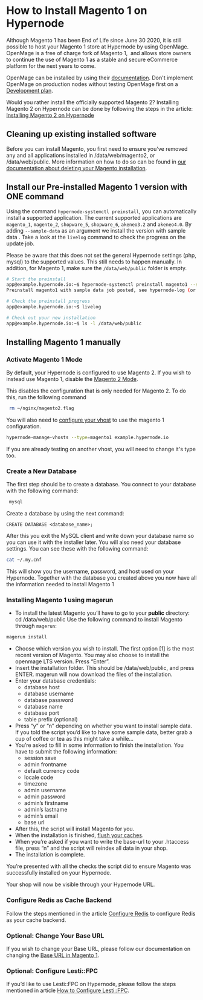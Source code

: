 <!-- source: https://support.hypernode.com/en/ecommerce/magento-1/how-to-install-magento-1-on-hypernode/ -->
# How to Install Magento 1 on Hypernode

Although Magento 1 has been End of Life since June 30 2020, it is still possible to host your Magento 1 store at Hypernode by using OpenMage. OpenMage is a free of charge fork of Magento 1,  and allows store owners to continue the use of Magento 1 as a stable and secure eCommerce platform for the next years to come.

OpenMage can be installed by using their [documentation](https://www.openmage.org/magento-lts/install.html). Don't implement OpenMage on production nodes without testing OpenMage first on a [Development plan](https://support.hypernode.com/en/hypernode/tools/how-to-use-hypernode-development-plans).

Would you rather install the officially supported Magento 2? Installing Magento 2 on Hypernode can be done by following the steps in the article: [Installing Magento 2 on Hypernode](https://support.hypernode.com/en/ecommerce/magento-2/how-to-install-magento-2-on-hypernode)


Cleaning up existing installed software
---------------------------------------

Before you can install Magento, you first need to ensure you've removed any and all applications installed in /data/web/magento2, or /data/web/public. More information on how to do so can be found in [our documentation about deleting your Magento installation](https://support.hypernode.com/knowledgebase/remove-magento-installation/).

Install our Pre-installed Magento 1 version with ONE command
------------------------------------------------------------

Using the command `hypernode-systemctl preinstall`, you can automatically install a supported application. The current supported applications are `magento_1`, `magento_2`, `shopware_5`, `shopware_6`, `akeneo3.2` and `akeneo4.0`. By adding `--sample-data` as an argument we install the version with sample data . Take a look at the `livelog` command to check the progress on the update job.

Please be aware that this does not set the general Hypernode settings (php, mysql) to the supported values. This still needs to happen manually. In addition, for Magento 1, make sure the `/data/web/public` folder is empty.

```bash
# Start the preinstall
app@example.hypernode.io:~$ hypernode-systemctl preinstall magento1 --sample-data
Preinstall magento1 with sample data job posted, see hypernode-log (or livelog) for job progress.

# Check the preinstall progress
app@example.hypernode.io:~$ livelog

# Check out your new installation
app@example.hypernode.io:~$ ls -l /data/web/public
```

Installing Magento 1 manually
-----------------------------

### Activate Magento 1 Mode

By default, your Hypernode is configured to use Magento 2. If you wish to instead use Magento 1, disable the [Magento 2 Mode](https://support.hypernode.com/en/ecommerce/magento-2/how-to-install-magento-2-on-hypernode#Activate-Magento-2-Mode).

This disables the configuration that is only needed for Magento 2. To do this, run the following command

```bash
 rm ~/nginx/magento2.flag
```
You will also need to [configure your vhost](https://support.hypernode.com/en/hypernode/nginx/hypernode-managed-vhosts) to use the magento 1 configuration.

```bash
hypernode-manage-vhosts --type=magento1 example.hypernode.io
```
If you are already testing on another vhost, you will need to change it's type too.

### Create a New Database

The first step should be to create a database. You connect to your database with the following command:

```bash
 mysql
```
Create a database by using the next command:

```mysql
CREATE DATABASE <database_name>;
```
After this you exit the MySQL client and write down your database name so you can use it with the installer later. You will also need your database settings. You can see these with the following command:

```bash
cat ~/.my.cnf
```
This will show you the username, password, and host used on your Hypernode. Together with the database you created above you now have all the information needed to install Magento 1

### Installing Magento 1 using magerun

* To install the latest Magento you’ll have to go to your **public** directory: cd /data/web/public
Use the following command to install Magento through `magerun`:

```bash
magerun install
```
* Choose which version you wish to install. The first option [1] is the most recent version of Magento. You may also choose to install the openmage LTS version. Press “Enter”.
* Insert the installation folder. This should be /data/web/public, and press ENTER. magerun will now download the files of the installation.
* Enter your database credentials:
	+ database host
	+ database username
	+ database password
	+ database name
	+ database port
	+ table prefix (optional)
* Press “y” or “n” depending on whether you want to install sample data.
If you told the script you’d like to have some sample data, better grab a cup of coffee or tea as this might take a while...
* You’re asked to fill in some information to finish the installation.
You have to submit the following information:
	+ session save
	+ admin frontname
	+ default currency code
	+ locale code
	+ timezone
	+ admin username
	+ admin password
	+ admin’s firstname
	+ admin’s lastname
	+ admin’s email
	+ base url
* After this, the script will install Magento for you.
* When the installation is finished, [flush your caches](https://support.hypernode.com/en/ecommerce/magento-1/how-to-flush-the-magento-1-x-caches).
* When you’re asked if you want to write the base-url to your .htaccess file, press “n” and the script will reindex all data in your shop.
* The installation is complete.

You’re presented with all the checks the script did to ensure Magento was successfully installed on your Hypernode.

Your shop will now be visible through your Hypernode URL.

### Configure Redis as Cache Backend

Follow the steps mentioned in the article [Configure Redis](https://support.hypernode.com/en/ecommerce/magento-1/how-to-configure-redis-for-magento-1) to configure Redis as your cache backend.

### Optional: Change Your Base URL

If you wish to change your Base URL, please follow our documentation on changing the [Base URL in Magento 1](https://support.hypernode.com/en/ecommerce/magento-1/how-to-change-the-base-url-in-magento-1-x).

### Optional: Configure Lesti::FPC

If you’d like to use Lesti::FPC on Hypernode, please follow the steps mentioned in article [How to Configure Lesti::FPC](https://support.hypernode.com/en/hypernode/tools/how-to-configure-lesti-fpc).
